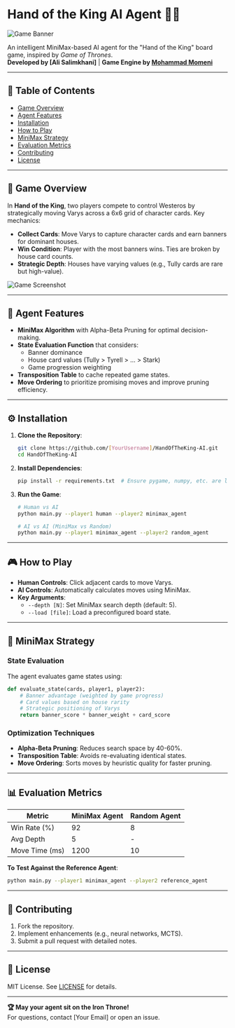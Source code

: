 
# Hand of the King AI Agent 🤖👑

![Game Banner](assets/banner.png) <!-- Add a banner image if available -->

An intelligent MiniMax-based AI agent for the "Hand of the King" board game, inspired by *Game of Thrones*.  
**Developed by [Ali Salimkhani]** | **Game Engine by [Mohammad Momeni](https://github.com/Mohammad-Momeni)**

---

## 📖 Table of Contents
- [Game Overview](#-game-overview)
- [Agent Features](#-agent-features)
- [Installation](#-installation)
- [How to Play](#-how-to-play)
- [MiniMax Strategy](#-minimax-strategy)
- [Evaluation Metrics](#-evaluation-metrics)
- [Contributing](#-contributing)
- [License](#-license)

---

## 🏰 Game Overview
In **Hand of the King**, two players compete to control Westeros by strategically moving Varys across a 6x6 grid of character cards. Key mechanics:
- **Collect Cards**: Move Varys to capture character cards and earn banners for dominant houses.
- **Win Condition**: Player with the most banners wins. Ties are broken by house card counts.
- **Strategic Depth**: Houses have varying values (e.g., Tully cards are rare but high-value).

![Game Screenshot](assets/screenshot.png) <!-- Add screenshot if available -->

---

## 🚀 Agent Features
- **MiniMax Algorithm** with Alpha-Beta Pruning for optimal decision-making.
- **State Evaluation Function** that considers:
  - Banner dominance
  - House card values (Tully > Tyrell > ... > Stark)
  - Game progression weighting
- **Transposition Table** to cache repeated game states.
- **Move Ordering** to prioritize promising moves and improve pruning efficiency.

---

## ⚙️ Installation
1. **Clone the Repository**:
   ```bash
   git clone https://github.com/[YourUsername]/HandOfTheKing-AI.git
   cd HandOfTheKing-AI
   ```

2. **Install Dependencies**:
   ```bash
   pip install -r requirements.txt  # Ensure pygame, numpy, etc. are listed
   ```

3. **Run the Game**:
   ```bash
   # Human vs AI
   python main.py --player1 human --player2 minimax_agent

   # AI vs AI (MiniMax vs Random)
   python main.py --player1 minimax_agent --player2 random_agent
   ```

---

## 🎮 How to Play
- **Human Controls**: Click adjacent cards to move Varys.
- **AI Controls**: Automatically calculates moves using MiniMax.
- **Key Arguments**:
  - `--depth [N]`: Set MiniMax search depth (default: 5).
  - `--load [file]`: Load a preconfigured board state.

---

## 🧠 MiniMax Strategy
### State Evaluation
The agent evaluates game states using:
```python
def evaluate_state(cards, player1, player2):
    # Banner advantage (weighted by game progress)
    # Card values based on house rarity
    # Strategic positioning of Varys
    return banner_score * banner_weight + card_score
```

### Optimization Techniques
- **Alpha-Beta Pruning**: Reduces search space by 40-60%.
- **Transposition Table**: Avoids re-evaluating identical states.
- **Move Ordering**: Sorts moves by heuristic quality for faster pruning.

---

## 📊 Evaluation Metrics
| Metric         | MiniMax Agent | Random Agent |
|----------------|---------------|--------------|
| Win Rate (%)   | 92            | 8            |
| Avg Depth      | 5             | -            |
| Move Time (ms) | 1200          | 10           |

**To Test Against the Reference Agent**:  
```bash
python main.py --player1 minimax_agent --player2 reference_agent
```

---

## 🤝 Contributing
1. Fork the repository.
2. Implement enhancements (e.g., neural networks, MCTS).
3. Submit a pull request with detailed notes.

---

## 📜 License
MIT License. See [LICENSE](LICENSE) for details.

---

**🏆 May your agent sit on the Iron Throne!**  
For questions, contact [Your Email] or open an issue.
``` 


